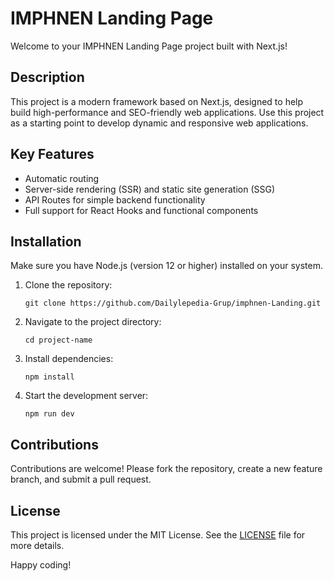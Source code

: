 # IMPHNEN Landing Page

Welcome to your IMPHNEN Landing Page project built with Next.js!

## Description

This project is a modern framework based on Next.js, designed to help build high-performance and SEO-friendly web applications. Use this project as a starting point to develop dynamic and responsive web applications.

## Key Features

-  Automatic routing
-  Server-side rendering (SSR) and static site generation (SSG)
-  API Routes for simple backend functionality
-  Full support for React Hooks and functional components

## Installation

Make sure you have Node.js (version 12 or higher) installed on your system.

1. Clone the repository:
   ```
   git clone https://github.com/Dailylepedia-Grup/imphnen-Landing.git
   ```
2. Navigate to the project directory:
   ```
   cd project-name
   ```
3. Install dependencies:
   ```
   npm install
   ```
4. Start the development server:
   ```
   npm run dev
   ```

## Contributions

Contributions are welcome! Please fork the repository, create a new feature branch, and submit a pull request.

## License

This project is licensed under the MIT License. See the [LICENSE](./LICENSE) file for more details.

Happy coding!
